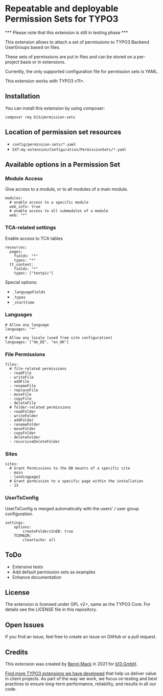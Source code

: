 # Repeatable and deployable Permission Sets for TYPO3

*** Please note that this extension is still in testing phase ***

This extension allows to attach a set of permissions to TYPO3 Backend UserGroups
based on files.

These sets of permissions are put in files and can be stored on a per-project
basis or in extensions.

Currently, the only supported configuration file for permission sets
is YAML.

This extension works with TYPO3 v11+.

## Installation

You can install this extension by using composer:

    composer req b13/permission-sets

## Location of permission set resources

* `config/permission-sets/*.yaml`
* `EXT:my-extension/Configuration/PermissionSets/*.yaml`

## Available options in a Permission Set

### Module Access

Give access to a module, or to all modules of a main module.

```
modules:
  # enable access to a specific module
  web_info: true
  # enable access to all submodules of a module
  web: "*"
```

### TCA-related settings

Enable access to TCA tables

```
resources:
  pages:
    fields: "*"
    types: "*"
  tt_content:
    fields: "*"
    types: ["textpic"]
```

Special options:
* `_languageFields`
* `_types`
* `_starttime`


### Languages

```
# Allow any language
languages: "*"

# Allow any locale (used from site configuration)
languages: ["de_DE", "en_UK"]
```

### File Permissions

```
files:
  # file-related permissions
  - readFile
  - writeFile
  - addFile
  - renameFile
  - replaceFile
  - moveFile
  - copyFile
  - deleteFile
  # folder-related permissions
  - readFolder
  - writeFolder
  - addFolder
  - renameFolder
  - moveFolder
  - copyFolder
  - deleteFolder
  - recursiveDeleteFolder
```

### Sites

```
sites:
  # Grant Permissions to the DB mounts of a specific site
  - main
  - landingpage1
  # Grant permission to a specific page within the installation
  - 13
```

### UserTsConfig

UserTsConfig is merged automatically with the users' / user group
configuration.

```
settings:
    options:
        createFoldersInEB: true
    TCEMAIN:
        clearCache: all
```

## ToDo

* Extensive tests
* Add default permission sets as examples
* Enhance documentation

## License

The extension is licensed under GPL v2+, same as the TYPO3 Core. For details see the LICENSE file in this repository.

## Open Issues

If you find an issue, feel free to create an issue on GitHub or a pull request.

## Credits

This extension was created by [Benni Mack](https://github.com/bmack) in 2021 for [b13 GmbH](https://b13.com).

[Find more TYPO3 extensions we have developed](https://b13.com/useful-typo3-extensions-from-b13-to-you) that help us deliver value in client projects. As part of the way we work, we focus on testing and best practices to ensure long-term performance, reliability, and results in all our code.
